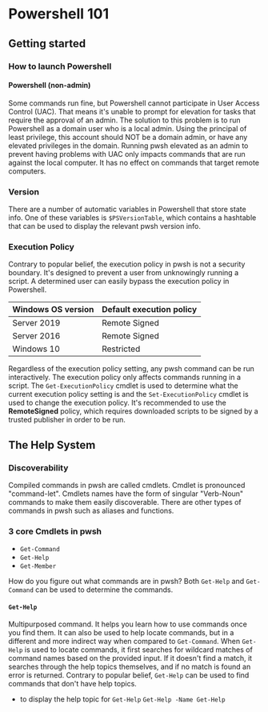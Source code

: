 # Powershell 101

## Getting started

### How to launch Powershell

#### Powershell (non-admin)
Some commands run fine, but Powershell cannot participate in User Access Control (UAC).
That means it's unable to prompt for elevation for tasks that require the approval of
an admin. The solution to this problem is to run Powershell as a domain user who is a
local admin. Using the principal of least privilege, this account should NOT be a domain
admin, or have any elevated privileges in the domain. Running pwsh elevated as an admin
to prevent having problems with UAC only impacts commands that are run against the local
computer. It has no effect on commands that target remote computers.

### Version
There are a number of automatic variables in Powershell that store state info. One
of these variables is `$PSVersionTable`, which contains a hashtable that can be used to
display the relevant pwsh version info.

### Execution Policy
Contrary to popular belief, the execution policy in pwsh is not a security boundary.
It's designed to prevent a user from unknowingly running a script. A determined user
can easily bypass the execution policy in Powershell.

| Windows OS version | Default execution policy |
| --- | --- |
| Server 2019 | Remote Signed |
| Server 2016 | Remote Signed |
| Windows 10 | Restricted |

Regardless of the execution policy setting, any pwsh command can be run interactively.
The execution policy only affects commands running in a script. The `Get-ExecutionPolicy`
cmdlet is used to determine what the current execution policy setting is and the
`Set-ExecutionPolicy` cmdlet is used to change the execution policy. It's recommended
to use the **RemoteSigned** policy, which requires downloaded scripts to be signed by
a trusted publisher in order to be run.

## The Help System

### Discoverability
Compiled commands in pwsh are called cmdlets. Cmdlet is pronounced "command-let". Cmdlets
names have the form of singular "Verb-Noun" commands to make them easily discoverable. There
are other types of commands in pwsh such as aliases and functions.

### 3 core Cmdlets in pwsh
* `Get-Command`
* `Get-Help`
* `Get-Member`

How do you figure out what commands are in pwsh? Both `Get-Help` and `Get-Command` can be
used to determine the commands.

#### `Get-Help`
Multipurposed command. It helps you learn how to use commands once you find them. It can
also be used to help locate commands, but in a different and more indirect way when compared
to `Get-Command`. When `Get-Help` is used to locate commands, it first searches for wildcard
matches of command names based on the provided input. If it doesn't find a match, it searches
through the help topics themselves, and if no match is found an error is returned. Contrary
to popular belief, `Get-Help` can be used to find commands that don't have help topics.

* to display the help topic for `Get-Help` `Get-Help -Name Get-Help`

